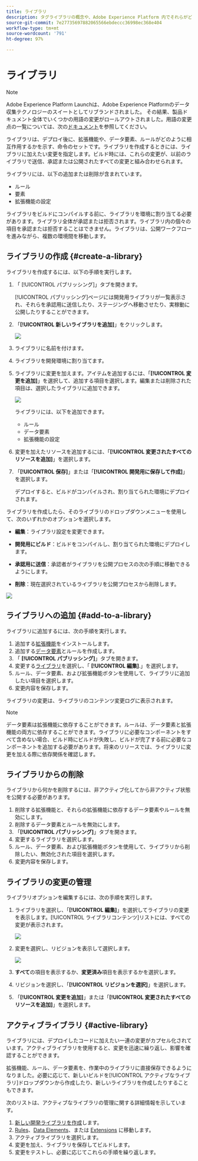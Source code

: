 ```yaml
---
title: ライブラリ
description: タグライブラリの概念や、Adobe Experience Platform 内でそれらがどう機能するかについて説明します。
source-git-commit: 7e27735697882065566ebdeccc36998ec368e404
workflow-type: tm+mt
source-wordcount: '791'
ht-degree: 97%

---
```


# ライブラリ

>[!NOTE]
>
>Adobe Experience Platform Launchは、Adobe Experience Platformのデータ収集テクノロジーのスイートとしてリブランドされました。 その結果、製品ドキュメント全体でいくつかの用語の変更がロールアウトされました。用語の変更点の一覧については、次の[ドキュメント](../../term-updates.md)を参照してください。

ライブラリは、デプロイ後に、拡張機能や、データ要素、ルールがどのように相互作用するかを示す、命令のセットです。ライブラリを作成するときには、ライブラリに加えたい変更を指定します。ビルド時には、これらの変更が、以前のライブラリで送信、承認または公開されたすべての変更と組み合わせられます。

ライブラリには、以下の追加または削除が含まれています。

* ルール
* 要素
* 拡張機能の設定

ライブラリをビルドにコンパイルする前に、ライブラリを環境に割り当てる必要があります。ライブラリ全体が承認または拒否されます。ライブラリ内の個々の項目を承認または拒否することはできません。ライブラリは、公開ワークフローを進みながら、複数の環境間を移動します。

## ライブラリの作成 {#create-a-library}

ライブラリを作成するには、以下の手順を実行します。

1. 「 [!UICONTROL パブリッシング]」タブを開きます。

   [!UICONTROL パブリッシング]ページには開発用ライブラリが一覧表示され、それらを承認用に送信したり、ステージングへ移動させたり、実稼動に公開したりすることができます。

1. 「**[!UICONTROL 新しいライブラリを追加]**」をクリックします。

   ![](../../images/library-create.jpg)

1. ライブラリに名前を付けます。
1. ライブラリを開発環境に割り当てます。
1. ライブラリに変更を加えます。アイテムを追加するには、「**[!UICONTROL 変更を追加]**」を選択して、追加する項目を選択します。編集または削除された項目は、選択したライブラリに追加できます。

   ![](../../images/library-add-change.jpg)

   ライブラリには、以下を追加できます。

   * ルール
   * データ要素
   * 拡張機能の設定

1. 変更を加えたリソースを追加するには、「**[!UICONTROL 変更されたすべてのリソースを追加]**」を選択します。
1. 「**[!UICONTROL 保存]**」または「**[!UICONTROL 開発用に保存して作成]**」を選択します。

   デプロイすると、ビルドがコンパイルされ、割り当てられた環境にデプロイされます。

ライブラリを作成したら、そのライブラリのドロップダウンメニューを使用して、次のいずれかのオプションを選択します。

* **編集**：ライブラリ設定を変更できます。

* **開発用にビルド**：ビルドをコンパイルし、割り当てられた環境にデプロイします。

* **承認用に送信**：承認者がライブラリを公開プロセスの次の手順に移動できるようにします。

* **削除**：現在選択されているライブラリを公開プロセスから削除します。

![](../../images/library-menu.png)

## ライブラリへの追加 {#add-to-a-library}

ライブラリに追加するには、次の手順を実行します。

1. 追加する[拡張機能](../managing-resources/extensions/overview.md)をインストールします。
1. 追加する[データ要素](../managing-resources/data-elements.md)とルールを作成します。
1. 「 **[!UICONTROL パブリッシング]**」タブを開きます。
1. 変更する[ライブラリ](libraries.md)を選択し、「 **[!UICONTROL 編集]**.」を選択します。
1. ルール、データ要素、および拡張機能ボタンを使用して、ライブラリに追加したい項目を選択します。
1. 変更内容を保存します。

ライブラリの変更は、ライブラリのコンテンツ変更ログに表示されます。

>[!NOTE]
>
> データ要素は拡張機能に依存することができます。ルールは、データ要素と拡張機能の両方に依存することができます。ライブラリに必要なコンポーネントをすべて含めない場合、ビルド時にビルドが失敗し、ビルドが完了する前に必要なコンポーネントを追加する必要があります。将来のリリースでは、ライブラリに変更を加える際に依存関係を確認します。

## ライブラリからの削除

ライブラリから何かを削除するには、非アクティブ化してから非アクティブ状態を公開する必要があります。

1. 削除する拡張機能と、それらの拡張機能に依存するデータ要素やルールを無効にします。
1. 削除するデータ要素とルールを無効にします。
1. 「**[!UICONTROL パブリッシング]**」タブを開きます。
1. 変更するライブラリを選択します。
1. ルール、データ要素、および拡張機能ボタンを使用して、ライブラリから削除したい、無効化された項目を選択します。
1. 変更内容を保存します。

## ライブラリの変更の管理

ライブラリオプションを編集するには、次の手順を実行します。

1. ライブラリを選択し、「**[!UICONTROL 編集]**」を選択してライブラリの変更を表示します。[!UICONTROL ライブラリコンテンツ]リストには、すべての変更が表示されます。

   ![](../../images/library-contents.jpg)

1. 変更を選択し、リビジョンを表示して選択します。

   ![](../../images/library-contents-revision.jpg)

1. **すべて**&#x200B;の項目を表示するか、**変更済み**&#x200B;項目を表示するかを選択します。
1. リビジョンを選択し、「**[!UICONTROL リビジョンを選択]**」を選択します。
1. 「**[!UICONTROL 変更を追加]**」または「**[!UICONTROL 変更されたすべてのリソースを追加]**」を選択します。

## アクティブライブラリ {#active-library}

ライブラリには、デプロイしたコードに加えたい一連の変更がカプセル化されています。アクティブライブラリを使用すると、変更を迅速に繰り返し、影響を確認することができます。

拡張機能、ルール、データ要素を、作業中のライブラリに直接保存できるようになりました。必要に応じて、新しいビルドを[!UICONTROL アクティブなライブラリ]ドロップダウンから作成したり、新しいライブラリを作成したりすることもできます。

次のリストは、アクティブなライブラリの管理に関する詳細情報を示しています。

1. [新しい開発ライブラリを作成](libraries.md#create-a-library)します。
1. [Rules](../managing-resources/rules.md)、[Data Elements](../managing-resources/data-elements.md)、または [Extensions](../managing-resources/extensions/overview.md) に移動します。
1. アクティブライブラリを選択します。
1. 変更を加え、ライブラリを保存してビルドします。
1. 変更をテストし、必要に応じてこれらの手順を繰り返します。
